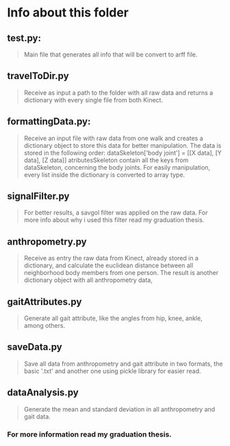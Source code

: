 # Info about this folder

## test.py:
> Main file that generates all info that will be convert to arff file.

## travelToDir.py
> Receive as input a path to the folder with all raw data and returns a dictionary with every single file from both Kinect.

## formattingData.py:
> Receive an input file with raw data from one walk and creates a dictionary object to store this data for better manipulation.
> The data is stored in the following order:
> dataSkeleton['body joint'] = [[X data], [Y data], [Z data]]
> atributesSkeleton contain all the keys from dataSkeleton, concerning the body joints.
> For easily manipulation, every list inside the dictionary is converted to array type.

## signalFilter.py
> For better results, a savgol filter was applied on the raw data. For more info about why i used this filter read my graduation thesis.

## anthropometry.py
> Receive as entry the raw data from Kinect, already stored in a dictionary, and calculate the euclidean distance between all neighborhood body members from one person. The result is another dictionary object with all anthropometry data,

## gaitAttributes.py
>  Generate all gait attribute, like the angles from hip, knee, ankle, among others.

## saveData.py
> Save all data from anthropometry and gait attribute in two formats, the basic '.txt' and another one using pickle library for easier read.

## dataAnalysis.py
> Generate the mean and standard deviation in all anthropometry and gait data.


### For more information read my graduation thesis.